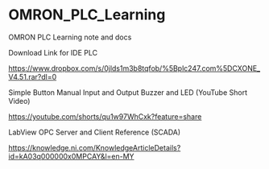 # OMRON_PLC_Learning
OMRON PLC Learning note and docs

Download Link for IDE PLC 

https://www.dropbox.com/s/0jlds1m3b8tqfob/%5Bplc247.com%5DCXONE_V4.51.rar?dl=0
 
Simple Button Manual Input and Output Buzzer and LED (YouTube Short Video)

https://youtube.com/shorts/qu1w97WhCxk?feature=share

LabView OPC Server and Client Reference (SCADA)

https://knowledge.ni.com/KnowledgeArticleDetails?id=kA03q000000x0MPCAY&l=en-MY

